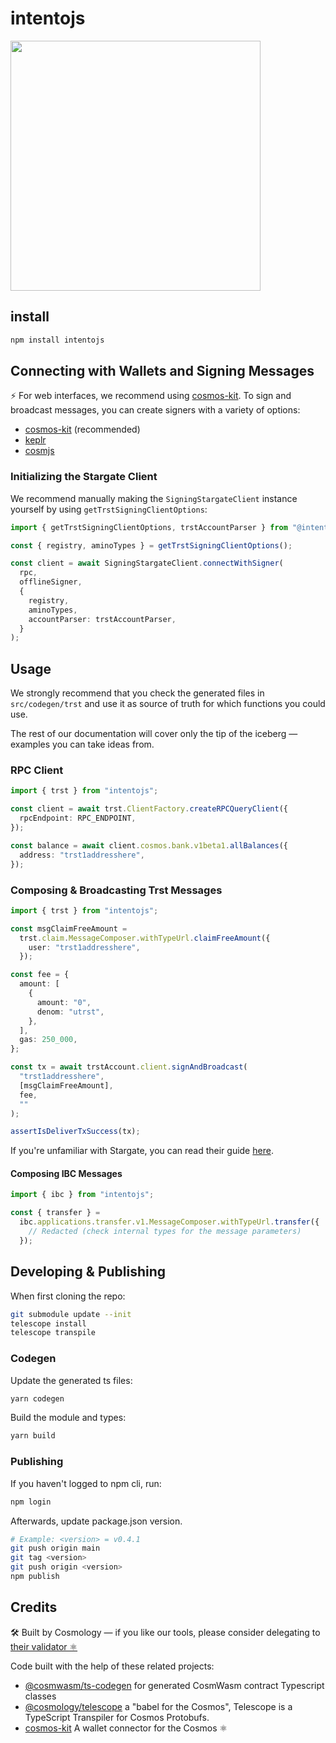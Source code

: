 # intentojs

<img src="https://docs.trustlesshub.com/assets/img/banner.05ada057.png" width="400">

## install

```sh
npm install intentojs
```

## Connecting with Wallets and Signing Messages

⚡️ For web interfaces, we recommend using [cosmos-kit](https://github.com/cosmology-tech/cosmos-kit). To sign and broadcast messages, you can create signers with a variety of options:

- [cosmos-kit](https://github.com/cosmology-tech/cosmos-kit/tree/main/packages/react#signing-clients) (recommended)
- [keplr](https://docs.keplr.app/api/cosmjs.html)
- [cosmjs](https://gist.github.com/webmaster128/8444d42a7eceeda2544c8a59fbd7e1d9)

### Initializing the Stargate Client

We recommend manually making the `SigningStargateClient` instance yourself by using `getTrstSigningClientOptions`:

```ts
import { getTrstSigningClientOptions, trstAccountParser } from "@intentojs";

const { registry, aminoTypes } = getTrstSigningClientOptions();

const client = await SigningStargateClient.connectWithSigner(
  rpc,
  offlineSigner,
  {
    registry,
    aminoTypes,
    accountParser: trstAccountParser,
  }
);
```

## Usage

We strongly recommend that you check the generated files in `src/codegen/trst` and use it as source of truth for which functions you could use.

The rest of our documentation will cover only the tip of the iceberg &mdash; examples you can take ideas from.

### RPC Client

```ts
import { trst } from "intentojs";

const client = await trst.ClientFactory.createRPCQueryClient({
  rpcEndpoint: RPC_ENDPOINT,
});

const balance = await client.cosmos.bank.v1beta1.allBalances({
  address: "trst1addresshere",
});
```

### Composing & Broadcasting Trst Messages

```ts
import { trst } from "intentojs";

const msgClaimFreeAmount =
  trst.claim.MessageComposer.withTypeUrl.claimFreeAmount({
    user: "trst1addresshere",
  });

const fee = {
  amount: [
    {
      amount: "0",
      denom: "utrst",
    },
  ],
  gas: 250_000,
};

const tx = await trstAccount.client.signAndBroadcast(
  "trst1addresshere",
  [msgClaimFreeAmount],
  fee,
  ""
);

assertIsDeliverTxSuccess(tx);
```

If you're unfamiliar with Stargate, you can read their guide [here](https://gist.github.com/webmaster128/8444d42a7eceeda2544c8a59fbd7e1d9).

#### Composing IBC Messages

```js
import { ibc } from "intentojs";

const { transfer } =
  ibc.applications.transfer.v1.MessageComposer.withTypeUrl.transfer({
    // Redacted (check internal types for the message parameters)
  });
```

## Developing & Publishing

When first cloning the repo:

```bash
git submodule update --init
telescope install
telescope transpile
```

### Codegen

Update the generated ts files:

```bash
yarn codegen
```

Build the module and types:

```bash
yarn build
```

### Publishing

If you haven't logged to npm cli, run:

```bash
npm login
```

Afterwards, update package.json version.

```bash
# Example: <version> = v0.4.1
git push origin main
git tag <version>
git push origin <version>
npm publish
```

## Credits

🛠 Built by Cosmology — if you like our tools, please consider delegating to [their validator ⚛️](https://cosmology.tech/validator)

Code built with the help of these related projects:

- [@cosmwasm/ts-codegen](https://github.com/CosmWasm/ts-codegen) for generated CosmWasm contract Typescript classes
- [@cosmology/telescope](https://github.com/cosmology/telescope) a "babel for the Cosmos", Telescope is a TypeScript Transpiler for Cosmos Protobufs.
- [cosmos-kit](https://github.com/cosmology-tech/cosmos-kit) A wallet connector for the Cosmos ⚛️
